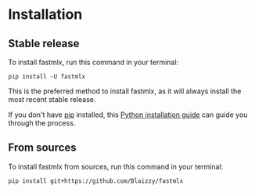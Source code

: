 # Installation

## Stable release

To install fastmlx, run this command in your terminal:

```
pip install -U fastmlx
```

This is the preferred method to install fastmlx, as it will always install the most recent stable release.

If you don't have [pip](https://pip.pypa.io) installed, this [Python installation guide](http://docs.python-guide.org/en/latest/starting/installation/) can guide you through the process.

## From sources

To install fastmlx from sources, run this command in your terminal:

```
pip install git+https://github.com/Blaizzy/fastmlx
```
